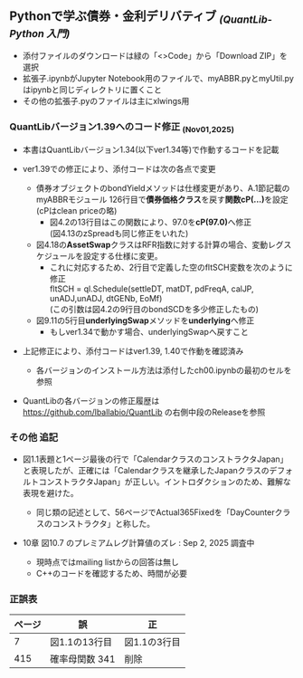 ## Pythonで学ぶ債券・金利デリバティブ <sub>*(QuantLib-Python 入門)*</sub>
- 添付ファイルのダウンロードは緑の「<>Code」から「Download ZIP」を選択
- 拡張子.ipynbがJupyter Notebook用のファイルで、myABBR.pyとmyUtil.pyはipynbと同じディレクトリに置くこと
- その他の拡張子.pyのファイルは主にxlwings用

### QuantLibバージョン1.39へのコード修正 <sub>(Nov01,2025)</sub>

- 本書はQuantLibバージョン1.34(以下ver1.34等)で作動するコードを記載
- ver1.39での修正により、添付コードは次の各点で変更

  - 債券オブジェクトのbondYieldメソッドは仕様変更があり、A.1節記載のmyABBRモジュール 126行目で**債券価格クラス**を戻す<b>関数cP(...)</b>を設定(cPはclean priceの略)
    - 図4.2の13行目はこの関数により、97.0を<b>cP(97.0)</b>へ修正  
      (図4.13のzSpreadも同じ修正をいれた)
  - 図4.18の**AssetSwap**クラスはRFR指数に対する計算の場合、変動レグスケジュールを設定する仕様に変更。
    - これに対応するため、2行目で定義した空のfltSCH変数を次のように修正  
      fltSCH = ql.Schedule(settleDT, matDT, pdFreqA, calJP, unADJ,unADJ, dtGENb, EoMf)  
      (この引数は図4.2の9行目のbondSCDを多少修正したもの)
  - 図9.11の5行目**underlyingSwap**メソッドを**underlying**へ修正
    - もしver1.34で動かす場合、underlyingSwapへ戻すこと
- 上記修正により、添付コードはver1.39, 1.40で作動を確認済み
  - 各バージョンのインストール方法は添付したch00.ipynbの最初のセルを参照
- QuantLibの各バージョンの修正履歴は https://github.com/lballabio/QuantLib の右側中段のReleaseを参照


### その他 追記

- 図1.1表題と1ページ最後の行で「CalendarクラスのコンストラクタJapan」と表現したが、正確には「Calendarクラスを継承したJapanクラスのデフォルトコンストラクタJapan」が正しい。イントロダクションのため、難解な表現を避けた。
  - 同じ類の記述として、56ページでActual365Fixedを「DayCounterクラスのコンストラクタ」と称した。

- 10章 図10.7 のプレミアムレグ計算値のズレ  : Sep 2, 2025 調査中
  - 現時点ではmailing listからの回答は無し
  - C++のコードを確認するため、時間が必要

### 正誤表  


| ページ | 誤 | 正 |
|--------|----|----|
| 7 | 図1.1の13行目 | 図1.1の3行目 |
| 415 | 確率母関数 341 | 削除 |

